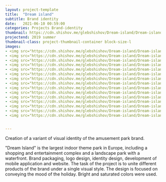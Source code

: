 ```yaml
---
layout: project-template
title:  "Dream island"
subtitle: Brand identity
date:   2021-06-10 00:59:00
categories: Projects Brand-identity
thumbnail: https://cdn.shishov.me/glebshishov/Dream-island/Dream-island-thumbnail.webp
projectend: 2019 summer
thumbnail-class: project-thumbnail-container block-size-l
images:
- <img src="https://cdn.shishov.me/glebshishov/Dream-island/Dream-island-1.webp" class="project-img-parameters img-size-full" alt="Dream-island-1">
- <img src="https://cdn.shishov.me/glebshishov/Dream-island/Dream-island-2.webp" class="project-img-parameters img-size-full" alt="Dream-island-2">
- <img src="https://cdn.shishov.me/glebshishov/Dream-island/Dream-island-3.webp" class="project-img-parameters img-size-full" alt="Dream-island-3">
- <img src="https://cdn.shishov.me/glebshishov/Dream-island/Dream-island-4.webp" class="project-img-parameters img-size-full" alt="Dream-island-4">
- <img src="https://cdn.shishov.me/glebshishov/Dream-island/Dream-island-5.webp" class="project-img-parameters img-size-full" alt="Dream-island-5">
- <img src="https://cdn.shishov.me/glebshishov/Dream-island/Dream-island-6.webp" class="project-img-parameters img-size-full" alt="Dream-island-1">
- <img src="https://cdn.shishov.me/glebshishov/Dream-island/Dream-island-8.webp" class="project-img-parameters img-size-full" alt="Dream-island-1">
- <img src="https://cdn.shishov.me/glebshishov/Dream-island/Dream-island-9.webp" class="project-img-parameters img-size-half" alt="Dream-island-1">
- <img src="https://cdn.shishov.me/glebshishov/Dream-island/Dream-island-10.webp" class="project-img-parameters img-size-half" alt="Dream-island-1">
- <img src="https://cdn.shishov.me/glebshishov/Dream-island/Dream-island-11.webp" class="project-img-parameters img-size-full" alt="Dream-island-1">
- <img src="https://cdn.shishov.me/glebshishov/Dream-island/Dream-island-12.webp" class="project-img-parameters img-size-half" alt="Dream-island-1">
- <img src="https://cdn.shishov.me/glebshishov/Dream-island/Dream-island-13.webp" class="project-img-parameters img-size-half" alt="Dream-island-1">
- <img src="https://cdn.shishov.me/glebshishov/Dream-island/Dream-island-14.webp" class="project-img-parameters img-size-tri" alt="Dream-island-1">
- <img src="https://cdn.shishov.me/glebshishov/Dream-island/Dream-island-15.webp" class="project-img-parameters img-size-tri" alt="Dream-island-1">
- <img src="https://cdn.shishov.me/glebshishov/Dream-island/Dream-island-16.webp" class="project-img-parameters img-size-tri" alt="Dream-island-1">


---
```

Creation of a variant of visual identity of the amusement park brand.

"Dream Island" is the largest indoor theme park in Europe, including a shopping and entertainment complex and a landscape park with a waterfront. Brand packaging, logo design, identity design, development of mobile application and website. The task of the project is to unite different products of the brand under a single visual style. The design is focused on conveying the mood of the holiday. Bright and saturated colors were used.
